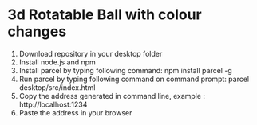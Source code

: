 # 3d Rotatable Ball with colour changes

1. Download repository in your desktop folder
2. Install node.js and npm
3. Install parcel by typing following command: npm install parcel -g
4. Run parcel by typing following command on command prompt:
    parcel desktop/src/index.html
5. Copy the address generated in command line, example : http://localhost:1234
6. Paste the address in your browser
